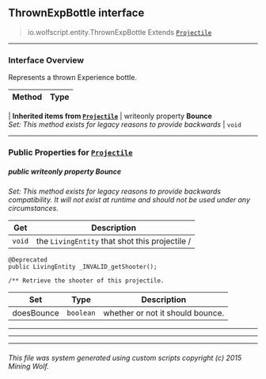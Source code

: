 ## ThrownExpBottle __interface__

>io.wolfscript.entity.ThrownExpBottle
>Extends [`Projectile`](Projectile.md)

---

### Interface Overview

Represents a thrown Experience bottle.

Method | Type   
--- | :--- 
 |
__Inherited items from [`Projectile`](Projectile.md)__ |
 writeonly property __Bounce__ <br> _Set: This method exists for legacy reasons to provide backwards_ | `void`





---


### Public Properties for [`Projectile`](Projectile.md)

##### <a id='bounce'></a>public  writeonly property __Bounce__

_Set: This method exists for legacy reasons to provide backwards compatibility. It will not exist at runtime and should not be used under any circumstances._

Get | Description
--- | --- 
`void` | the `LivingEntity` that shot this projectile /
    @Deprecated
    public LivingEntity _INVALID_getShooter();

    /** Retrieve the shooter of this projectile.

Set | Type | Description  
--- | --- | --- 
doesBounce | `boolean` | whether or not it should bounce.


---
---


---


###### This file was system generated using custom scripts copyright (c) 2015 Mining Wolf.
	

